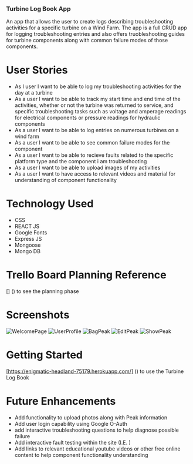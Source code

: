 
### Turbine Log Book App 
An app that allows the user to create logs describing troubleshooting activities for a specific turbine on a Wind Farm. The app is a full CRUD app for logging troubleshooting entries and also offers truobleshooting guides for turbine components along with common failure modes of those components.

# User Stories
- As I user I want to be able to log my troubleshooting activities for the day at a turbine
- As a user I want to be able to track my start time and end time of the activities, whether or not the turbine was returned to service, and specific troubleshooting tasks such as voltage and amperage readings for electrical components or pressure readings for hydraulic components
- As a user I want to be able to log entries on numerous turbines on a wind farm
- As a user I want to be able to see common failure modes for the component
- As a user I want to be able to recieve faults related to the specific platform type and the component i am troubleshooting
- As a user I want to be able to upload images of my activities
- As a user I want to have access to relevant videos and material for understanding of component functionality

# Technology Used
- CSS
- REACT JS
- Google Fonts
- Express JS
- Mongoose
- Mongo DB

# Trello Board Planning Reference
[] () to see the planning phase
# Screenshots
![WelcomePage](Public/Images/welcomePageScreenShot.png)
![UserProfile](Public/Images/userProfileScreenShot.png)
![BagPeak](Public/Images/bagNewPeakScreenShot.png)
![EditPeak](Public/Images/editPeakScreenShot.png)
![ShowPeak](Public/Images/showPeakScreenShot.png)

# Getting Started
[https://enigmatic-headland-75179.herokuapp.com/] () to use the Turbine Log Book

# Future Enhancements
- Add functionality to upload photos along with Peak information
- Add user login capability using Google O-Auth
- add interactive troubleshooting questions to help diagnose possible failure
- Add interactive fault testing within the site (I.E. )
- Add links to relevant educational youtube videos or other free online content to help component functionality understanding